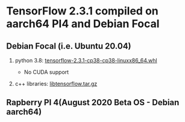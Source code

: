 # TensorFlow 2.3.1 compiled on aarch64 PI4 and Debian Focal

## Debian Focal (i.e. Ubuntu 20.04)

1. python 3.8: [tensorflow-2.3.1-cp38-cp38-linuxx86_64.whl](https://1drv.ms/u/s!ArHAPNFYUSGMh_gkRItwkyvlpaJxLg?e=anBN8F)
   * No CUDA support

2. c++ libraries: [libtensorflow.tar.gz](https://1drv.ms/u/s!ArHAPNFYUSGMh_gji1x7C2KqxB7nDA?e=TLxQYy)


## Rapberry PI 4(August 2020 Beta OS - Debian aarch64)
